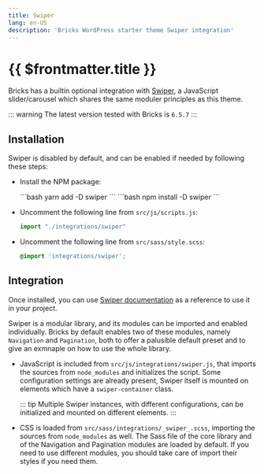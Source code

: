 ```yaml
---
title: Swiper
lang: en-US
description: 'Bricks WordPress starter theme Swiper integration'
---
```


# {{ $frontmatter.title }}

Bricks has a builtin optional integration with [Swiper](https://swiperjs.com/), a JavaScript slider/carousel which shares the same moduler principles as this theme. 

::: warning
The latest version tested with Bricks is `6.5.7`
:::

## Installation

Swiper is disabled by default, and can be enabled if needed by following these steps:


- Install the NPM package: 

    <code-group>

    <code-block title="Yarn" active> 
    ```bash
    yarn add -D swiper
    ```
    </code-block>

    <code-block title="npm"> 
    ```bash
    npm install -D swiper
    ```
    </code-block>
    
    </code-group>

- Uncomment the following line from `src/js/scripts.js`:

    ```javascript
    import "./integrations/swiper"
    ```

- Uncomment the following line from `src/sass/style.scss`:

    ```scss
    @import 'integrations/swiper';
    ```

 ## Integration

Once installed, you can use [Swiper documentation](https://swiperjs.com/get-started/) as a reference to use it in your project.

Swiper is a modular library, and its modules can be imported and enabled individually. Bricks by default enables two of these modules, namely `Navigation` and `Pagination`, both to offer a palusible default preset and to give an exmnaple on how to use the whole library.

- JavaScript is included from `src/js/integrations/swiper.js`, that imports the sources from `node_modules` and initializes the script. Some configuration settings are already present, Swiper itself is mounted on elements which have a  `swiper-container` class.

    ::: tip
    Multiple Swiper instances, with different configurations, can be initialized and mounted on different elements.
    :::

- CSS is loaded from `src/sass/integrations/_swiper_.scss`, importing the sources from `node_modules` as well. The Sass file of the core library and of the Navigation and Pagination modules are loaded by default. If you need to use different modules, you should take care of import their styles if you need them.
